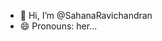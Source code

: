 - 👋 Hi, I’m @SahanaRavichandran
- 😄 Pronouns: her...

<!---
SahanaRavichandran/SahanaRavichandran is a ✨ special ✨ repository because its `README.md` (this file) appears on your GitHub profile.
You can click the Preview link to take a look at your changes.
--->
